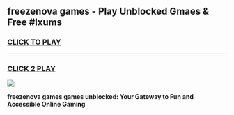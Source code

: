 
## freezenova games - Play Unblocked Gmaes & Free #lxums
<h3>
<a href="https://premium.freeplayer.one?title=freezenova_games&ref=03M">CLICK TO PLAY</a></h3>
<hr>

<h3>
<a href="https://premium.freeplayer.one?title=freezenova_games&ref=03M">CLICK 2 PLAY</a>
  
</h3>

<a href="https://premium.freeplayer.one?title=freezenova_games&ref=03M"><img src="https://clearcache.store/games.png"></a>


**freezenova games games unblocked: Your Gateway to Fun and Accessible Online Gaming**

